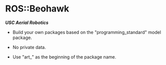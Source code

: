 # ROS::Beohawk
___USC Aerial Robotics___

* Build your own packages based on the "programming_standard" model package.

* No private data.

* Use "art_" as the beginning of the package name.
